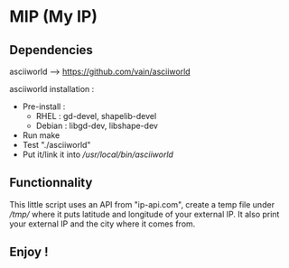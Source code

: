 # MIP (My IP)
## Dependencies
asciiworld --> https://github.com/vain/asciiworld

asciiworld installation :
- Pre-install :
  - RHEL : gd-devel, shapelib-devel
  - Debian : libgd-dev, libshape-dev
- Run make
- Test "./asciiworld"
- Put it/link it into */usr/local/bin/asciiworld*

## Functionnality
This little script uses an API from "ip-api.com", create a temp file under */tmp/* where it puts latitude and longitude of your external IP. It also print your external IP and the city where it comes from.

## Enjoy !

